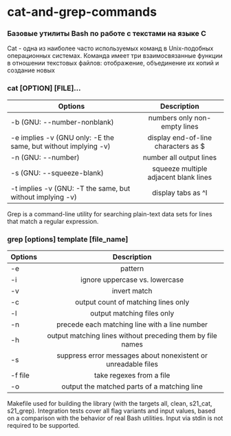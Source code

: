 # cat-and-grep-commands
### Базовые утилиты Bash по работе с текстами на языке C

Cat - одна из наиболее часто используемых команд в Unix-подобных операционных системах. Команда имеет три взаимосвязанные функции в отношении текстовых файлов: отображение, объединение их копий и создание новых

### cat [OPTION] [FILE]...


| Options       | Description        |
| ------------- |:------------------:|
| -b (GNU: --number-nonblank)    |  numbers only non-empty lines   |
| -e implies -v (GNU only: -E the same, but without implying -v)    | display end-of-line characters as $ |
| -n (GNU: --number)  | number all output lines         |
| -s (GNU: --squeeze-blank)  | squeeze multiple adjacent blank lines         |
|  -t implies -v (GNU: -T the same, but without implying -v)  | display tabs as ^I         |


Grep is a command-line utility for searching plain-text data sets for lines that match a regular expression.

### grep [options] template [file_name]


| Options       | Description        |
| ------------- |:------------------:|
| -e    |  pattern   |
| -i  | ignore uppercase vs. lowercase |
| -v  |invert match         |
| -c  | output count of matching lines only         |
| -l  | output matching files only         |
| -n  | precede each matching line with a line number         |
| -h  | output matching lines without preceding them by file names         |
| -s  | suppress error messages about nonexistent or unreadable files         |
| -f file  | take regexes from a file         |
| -o  | output the matched parts of a matching line         |

Makefile used for building the library (with the targets all, clean, s21_cat, s21_grep). Integration tests cover all flag variants and input values, based on a comparison with the behavior of real Bash utilities. Input via stdin is not required to be supported.
